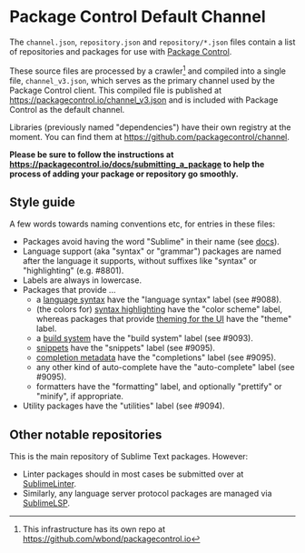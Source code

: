 # Package Control Default Channel

The `channel.json`, `repository.json` and `repository/*.json` files contain a
list of repositories and packages for use with
[Package Control](https://packagecontrol.io).

These source files are processed by a crawler[^io] and compiled into a single file,
`channel_v3.json`, which serves as the primary channel used by the Package
Control client. This compiled file is published at https://packagecontrol.io/channel_v3.json
and is included with Package Control as the default channel.

Libraries (previously named "dependencies") have their own registry at the moment.
You can find them at https://github.com/packagecontrol/channel.

[^io]: This infrastructure has its own repo at https://github.com/wbond/packagecontrol.io

**Please be sure to follow the instructions at
https://packagecontrol.io/docs/submitting_a_package to help the process of adding your
package or repository go smoothly.**

## Style guide

A few words towards naming conventions etc, for entries in these files:

- Packages avoid having the word "Sublime" in their name (see [docs](https://packagecontrol.io/docs/submitting_a_package#Step_2)). 
- Language support (aka "syntax" or "grammar") packages are named after the language it supports, without suffixes like "syntax" or "highlighting" (e.g. #8801).
- Labels are always in lowercase.
- Packages that provide ... 
  - a [language syntax](https://www.sublimetext.com/docs/syntax.html) have the "language syntax" label (see #9088).
  - (the colors for) [syntax highlighting](https://www.sublimetext.com/docs/color_schemes.html) have the "color scheme" label, whereas packages that provide [theming for the UI](https://www.sublimetext.com/docs/themes.html) have the "theme" label.
  - a [build system](https://www.sublimetext.com/docs/build_systems.html) have the "build system" label (see #9093).
  - [snippets](https://www.sublimetext.com/docs/completions.html#snippets) have the "snippets" label (see #9095).
  - [completion metadata](https://www.sublimetext.com/docs/completions.html#completion-metadata) have the "completions" label (see #9095).
  - any other kind of auto-complete have the "auto-complete" label (see #9095).
  - formatters have the "formatting" label, and optionally "prettify" or "minify", if appropriate.
- Utility packages have the "utilities" label (see #9094).

## Other notable repositories

This is the main repository of Sublime Text packages. However:

- Linter packages should in most cases be submitted over at [SublimeLinter](https://github.com/SublimeLinter/package_control_channel).
- Similarly, any language server protocol packages are managed via [SublimeLSP](https://github.com/sublimelsp/repository).
